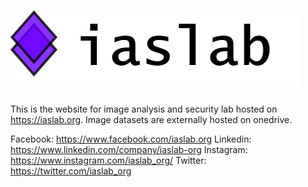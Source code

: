# ![Alt text](img/KUlogo.png?raw=true "iaslab logo")
This is the website for image analysis and security lab hosted on https://iaslab.org. 
Image datasets are externally hosted on onedrive.

Facebook: https://www.facebook.com/iaslab.org
Linkedin: https://www.linkedin.com/company/iaslab-org
Instagram: https://www.instagram.com/iaslab_org/
Twitter: https://twitter.com/iaslab_org
